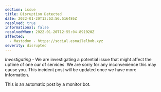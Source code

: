 ```yaml
---
section: issue
title: Disruption Detected
date: 2022-01-20T12:53:56.516486Z
resolved: true
informational: false
resolvedWhen: 2022-01-20T12:55:04.891920Z
affected:
  - Mastodon - https://social.esmailelbob.xyz
severity: disrupted
---
```

*Investigating* - We are investigating a potential issue that might affect the uptime of one our of services. We are sorry for any inconvenience this may cause you. This incident post will be updated once we have more information.

This is an automatic post by a monitor bot.
        